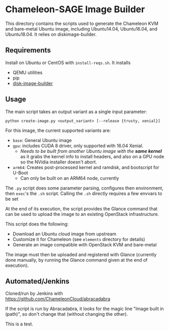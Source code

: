# Chameleon-SAGE Image Builder

This directory contains the scripts used to generate the Chameleon KVM and
bare-metal Ubuntu image, including Ubuntu14.04, Ubuntu16.04, and Ubuntu18.04. It relies on diskimage-builder.

## Requirements

Install on Ubuntu or CentOS with `install-reqs.sh`. It installs

* QEMU utilities
* pip
* [disk-image-builder](http://docs.openstack.org/developer/diskimage-builder)

## Usage

The main script takes an output variant as a single input parameter:
```
python create-image.py <output_variant> [--release {trusty, xenial}]
```

For this image, the current supported variants are:

* `base`: General Ubuntu image
* `gpu`: includes CUDA 8 driver, only supported with 16.04 Xenial.
  * *Needs to be built from another Ubuntu image with the **same kernel*** as it grabs the kernel info to install headers, and also on a GPU node so the NVidia installer doesn't abort.
* `arm64`: Creates post-processed kernel and ramdisk, and bootscript for U-Boot
  * Can only be built on an ARM64 node, currently

The `.py` script does some parameter parsing, configures then environment, then
`exec`'s the `.sh` script. Calling the `.sh` directly requires a few envvars
to be set

At the end of its execution, the script provides the Glance command that can be
used to upload the image to an existing OpenStack infrastructure.

This script does the following:

* Download an Ubuntu cloud image from upstream
* Customize it for Chameleon (see `elements` directory for details)
* Generate an image compatible with OpenStack KVM and bare-metal

The image must then be uploaded and registered with Glance (currently done
manually, by running the Glance command given at the end of execution).

## Automated/Jenkins

Cloned/run by Jenkins with https://github.com/ChameleonCloud/abracadabra

If the script is run by Abracadabra, it looks for the magic line "Image built
in (path)", so don't change that (without changing the other).

This is a test.
